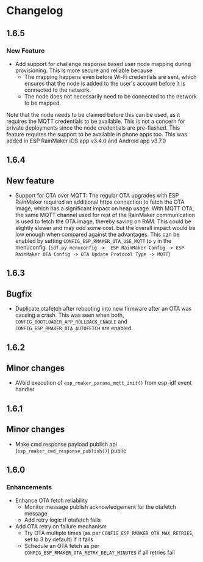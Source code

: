 # Changelog

## 1.6.5

### New Feature

- Add support for challenge response based user node mapping during provisioning.
  This is more secure and reliable because
    - The mapping happens even before Wi-Fi credentials are sent, which ensures that the
      node is added to the user's account before it is connected to the network.
    - The node does not necessarily need to be connected to the network to be mapped.

Note that the node needs to be claimed before this can be used, as it requires the MQTT credentials
to be available. This is not a concern for private deployments since the node credentials are pre-flashed.
This feature requires the support to be available in phone apps too.
This was added in ESP RainMaker iOS app v3.4.0 and Android app v3.7.0

## 1.6.4

## New feature

- Support for OTA over MQTT: The regular OTA upgrades with ESP RainMaker required an
additional https connection to fetch the OTA image, which has a significant impact on
heap usage. With MQTT OTA, the same MQTT channel used for rest of the RainMaker
communication is used to fetch the OTA image, thereby saving on RAM.
This could be slightly slower and may odd some cost. but the overall
impact would be low enough when compared against the advantages. This can be enabled by setting
`CONFIG_ESP_RMAKER_OTA_USE_MQTT` to `y` in the menuconfig.
(`idf.py menuconfig ->  ESP RainMaker Config -> ESP RainMaker OTA Config -> OTA Update Protocol Type -> MQTT`)


## 1.6.3

## Bugfix

- Duplicate otafetch after rebooting into new firmware after an OTA was causing a crash.
This was seen when both, `CONFIG_BOOTLOADER_APP_ROLLBACK_ENABLE` and `CONFIG_ESP_RMAKER_OTA_AUTOFETCH`
are enabled.

## 1.6.2

## Minor changes

- AVoid execution of `esp_rmaker_params_mqtt_init()` from esp-idf event handler

## 1.6.1

## Minor changes

- Make cmd response payload publish api (`esp_rmaker_cmd_response_publish()`) public

## 1.6.0

### Enhancements

- Enhance OTA fetch reliability
    - Monitor message publish acknowledgement for the otafetch message
    - Add retry logic if otafetch fails
- Add OTA retry on failure mechanism
    - Try OTA multiple times (as per `CONFIG_ESP_RMAKER_OTA_MAX_RETRIES`, set to 3 by default) if it fails
    - Schedule an OTA fetch as per `CONFIG_ESP_RMAKER_OTA_RETRY_DELAY_MINUTES` if all retries fail
